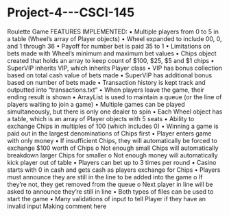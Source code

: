 # Project-4---CSCI-145
Roulette Game
FEATURES IMPLEMENTED:
•	Multiple players from 0 to 5 in a table (Wheel’s array of Player objects)
•	Wheel expanded to include 00, 0, and 1 through 36
•	Payoff for number bet is paid 35 to 1
•	Limitations on bets made with Wheel’s minimum and maximum bet values
•	Chips object created that holds an array to keep count of $100, $25, $5 and $1 chips
•	SuperVIP inherits VIP, which inherits Player class
•	VIP has bonus collection based on total cash value of bets made
•	SuperVIP has additional bonus based on number of bets made
•	Transaction history is kept track and outputted into “transactions.txt”
•	When players leave the game, their ending result is shown
•	ArrayList is used to maintain a queue (or the line of players waiting to join a game)
•	Multiple games can be played simultaneously, but there is only one dealer to spin
•	Each Wheel object has a table, which is an array of Player objects with 5 seats
•	Ability to exchange Chips in multiples of 100 (which includes 0)
•	Winning a game is paid out in the largest denominations of Chips first
•	Player enters game with only money
•	If insufficient Chips, they will automatically be forced to exchange $100 worth of Chips
o	Not enough small Chips will automatically breakdown larger Chips for smaller
o	Not enough money will automatically kick player out of table
•	Players can bet up to 3 times per round
•	Casino starts with 0 in cash and gets cash as players exchange for Chips
•	Players must announce they are still in the line to be added into the game
o	If they’re not, they get removed from the queue
o	Next player in line will be asked to announce they’re still in line
•	Both types of files can be used to start the game
•	Many validations of input to tell Player if they have an invalid input
Making comment here
